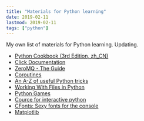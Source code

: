 ```yaml
---
title: "Materials for Python learning"
date: 2019-02-11
lastmod: 2019-02-11
tags: ["python"]
---
```

My own list of materials for Python learning. Updating.
<!--more-->
- [Python Cookbook (3rd Edition, zh_CN)](https://python3-cookbook.readthedocs.io/zh_CN/latest/copyright.html)
- [Click Documentation](https://click.palletsprojects.com/en/7.x/)
- [ZeroMQ - The Guide](http://zguide.zeromq.org/page:all)
- [Coroutines](http://dabeaz.com/coroutines/Coroutines.pdf)
- [An A-Z of useful Python tricks](https://medium.freecodecamp.org/an-a-z-of-useful-python-tricks-b467524ee747)
- [Working With Files in Python](https://realpython.com/working-with-files-in-python/)
- [Python Games](https://wiki.python.org/moin/PythonGames)
- [Cource for interactive python](https://www.coursera.org/learn/interactive-python-1)
- [CFonts: Sexy fonts for the console](https://frostming.github.io/python-cfonts/)
- [Matplotlib](https://matplotlib.org/)
